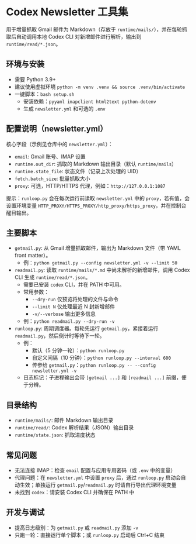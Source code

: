 # Codex Newsletter 工具集

用于增量抓取 Gmail 邮件为 Markdown（存放于 `runtime/mails/`），并在每轮抓取后自动调用本地 Codex CLI 对新增邮件进行解析，输出到 `runtime/read/*.json`。

## 环境与安装
- 需要 Python 3.9+
- 建议使用虚拟环境 `python -m venv .venv && source .venv/bin/activate`
- 一键脚本：`bash setup.sh`
  - 安装依赖：`pyyaml imapclient html2text python-dotenv`
  - 生成 `newsletter.yml` 和可选的 `.env`

## 配置说明（newsletter.yml）
核心字段（示例见仓库中的 `newsletter.yml`）：
- `email`: Gmail 账号、IMAP 设置
- `runtime.out_dir`: 抓取的 Markdown 输出目录（默认 `runtime/mails`）
- `runtime.state_file`: 状态文件（记录上次处理的 UID）
- `fetch.batch_size`: 批量抓取大小
- `proxy`: 可选，HTTP/HTTPS 代理，例如：`http://127.0.0.1:1087`

提示：`runloop.py` 会在每次运行前读取 `newsletter.yml` 中的 `proxy`，若有值，会设置环境变量 `HTTP_PROXY/HTTPS_PROXY/http_proxy/https_proxy`，并在控制台醒目输出。

## 主要脚本
- `getmail.py`: 从 Gmail 增量抓取邮件，输出为 Markdown 文件（带 YAML front matter）。
  - 例：`python getmail.py --config newsletter.yml -v --limit 50`
- `readmail.py`: 读取 `runtime/mails/*.md` 中尚未解析的新增邮件，调用 Codex CLI 生成 `runtime/read/*.json`。
  - 需要已安装 `codex` CLI，并在 PATH 中可用。
  - 常用参数：
    - `--dry-run` 仅预览将处理的文件与命令
    - `--limit N` 仅处理最近 N 封新增邮件
    - `-v/--verbose` 输出更多信息
  - 例：`python readmail.py --dry-run -v`
- `runloop.py`: 周期调度器。每轮先运行 `getmail.py`，紧接着运行 `readmail.py`，然后倒计时等待下一轮。
  - 例：
    - 默认（5 分钟一轮）：`python runloop.py`
    - 自定义间隔（10 分钟）：`python runloop.py --interval 600`
    - 传参给 `getmail.py`：`python runloop.py -- --config newsletter.yml -v`
  - 日志标记：子进程输出会带 `[getmail ...]` 和 `[readmail ...]` 前缀，便于分辨。

## 目录结构
- `runtime/mails/`: 邮件 Markdown 输出目录
- `runtime/read/`: Codex 解析结果（JSON）输出目录
- `runtime/state.json`: 抓取进度状态

## 常见问题
- 无法连接 IMAP：检查 `email` 配置与应用专用密码（或 `.env` 中的变量）
- 代理问题：在 `newsletter.yml` 中设置 `proxy` 后，通过 `runloop.py` 启动会自动生效；单独运行 `getmail.py`/`readmail.py` 时请自行导出代理环境变量
- 未找到 `codex`：请安装 Codex CLI 并确保在 PATH 中

## 开发与调试
- 提高日志级别：为 `getmail.py` 或 `readmail.py` 添加 `-v`
- 只跑一轮：直接运行单个脚本；或 `runloop.py` 启动后 Ctrl+C 结束
